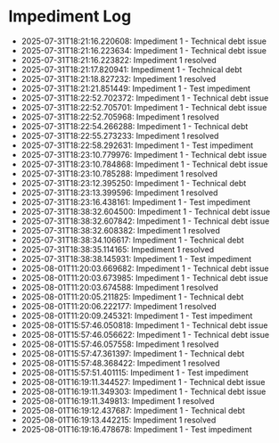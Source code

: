 # Impediment Log

- 2025-07-31T18:21:16.220608: Impediment 1 - Technical debt issue
- 2025-07-31T18:21:16.223634: Impediment 1 - Technical debt issue
- 2025-07-31T18:21:16.223822: Impediment 1 resolved
- 2025-07-31T18:21:17.820941: Impediment 1 - Technical debt
- 2025-07-31T18:21:18.827232: Impediment 1 resolved
- 2025-07-31T18:21:21.851449: Impediment 1 - Test impediment
- 2025-07-31T18:22:52.702372: Impediment 1 - Technical debt issue
- 2025-07-31T18:22:52.705701: Impediment 1 - Technical debt issue
- 2025-07-31T18:22:52.705968: Impediment 1 resolved
- 2025-07-31T18:22:54.266288: Impediment 1 - Technical debt
- 2025-07-31T18:22:55.273233: Impediment 1 resolved
- 2025-07-31T18:22:58.292631: Impediment 1 - Test impediment
- 2025-07-31T18:23:10.779976: Impediment 1 - Technical debt issue
- 2025-07-31T18:23:10.784868: Impediment 1 - Technical debt issue
- 2025-07-31T18:23:10.785288: Impediment 1 resolved
- 2025-07-31T18:23:12.395250: Impediment 1 - Technical debt
- 2025-07-31T18:23:13.399596: Impediment 1 resolved
- 2025-07-31T18:23:16.438161: Impediment 1 - Test impediment
- 2025-07-31T18:38:32.604500: Impediment 1 - Technical debt issue
- 2025-07-31T18:38:32.607842: Impediment 1 - Technical debt issue
- 2025-07-31T18:38:32.608382: Impediment 1 resolved
- 2025-07-31T18:38:34.106617: Impediment 1 - Technical debt
- 2025-07-31T18:38:35.114165: Impediment 1 resolved
- 2025-07-31T18:38:38.145931: Impediment 1 - Test impediment
- 2025-08-01T11:20:03.669682: Impediment 1 - Technical debt issue
- 2025-08-01T11:20:03.673985: Impediment 1 - Technical debt issue
- 2025-08-01T11:20:03.674588: Impediment 1 resolved
- 2025-08-01T11:20:05.211825: Impediment 1 - Technical debt
- 2025-08-01T11:20:06.222177: Impediment 1 resolved
- 2025-08-01T11:20:09.245321: Impediment 1 - Test impediment
- 2025-08-01T15:57:46.050818: Impediment 1 - Technical debt issue
- 2025-08-01T15:57:46.056622: Impediment 1 - Technical debt issue
- 2025-08-01T15:57:46.057558: Impediment 1 resolved
- 2025-08-01T15:57:47.361397: Impediment 1 - Technical debt
- 2025-08-01T15:57:48.368422: Impediment 1 resolved
- 2025-08-01T15:57:51.401115: Impediment 1 - Test impediment
- 2025-08-01T16:19:11.344527: Impediment 1 - Technical debt issue
- 2025-08-01T16:19:11.349303: Impediment 1 - Technical debt issue
- 2025-08-01T16:19:11.349813: Impediment 1 resolved
- 2025-08-01T16:19:12.437687: Impediment 1 - Technical debt
- 2025-08-01T16:19:13.442215: Impediment 1 resolved
- 2025-08-01T16:19:16.478678: Impediment 1 - Test impediment
